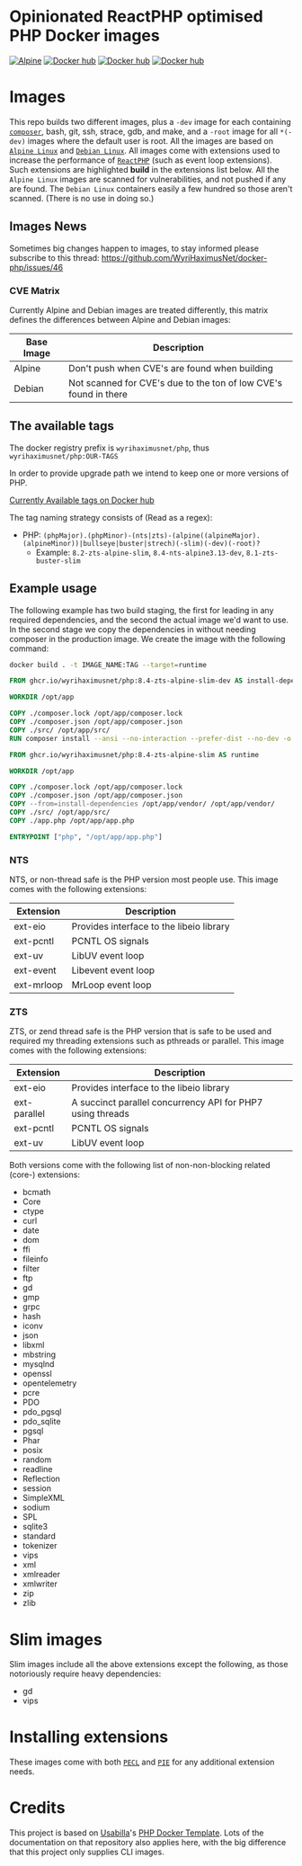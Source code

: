 # Opinionated ReactPHP optimised PHP Docker images

[![Alpine](https://github.com/WyriHaximusNet/docker-php/actions/workflows/alpine.yml/badge.svg)](https://github.com/WyriHaximusNet/docker-php/actions/workflows/alpine.yml)
[![Docker hub](https://img.shields.io/badge/Docker%20Hub-00a5c9.svg?logo=docker&style=flat&color=00a5c9&labelColor=00a5c9&logoColor=white)](https://hub.docker.com/r/wyrihaximusnet/php/)
[![Docker hub](https://img.shields.io/docker/pulls/wyrihaximusnet/php.svg?color=00a5c9&labelColor=03566a)](https://hub.docker.com/r/wyrihaximusnet/php/)
[![Docker hub](https://img.shields.io/docker/image-size/wyrihaximusnet/php/8.4-zts-alpine-slim)](https://hub.docker.com/r/wyrihaximusnet/php/)

# Images

This repo builds two different images, plus a `-dev` image for each containing [`composer`](https://getcomposer.org/), 
bash, git, ssh, strace, gdb, and make, and a `-root` image for all `*(-dev)` images where the default user is root. All the images 
are based on [`Alpine Linux`](https://alpinelinux.org/) and [`Debian Linux`](https://www.debian.org/). All images come with 
extensions used to increase the performance of [`ReactPHP`](https://reactphp.org/) (such as event loop extensions). Such extensions 
are highlighted **build** in the extensions list below. All the `Alpine Linux` images are scanned for vulnerabilities, and not pushed 
if any are found. The `Debian Linux` containers easily a few hundred so those aren't scanned. (There is no use in doing so.)

## Images News

Sometimes big changes happen to images, to stay informed please subscribe to this thread: https://github.com/WyriHaximusNet/docker-php/issues/46

### CVE Matrix

Currently Alpine and Debian images are treated differently, this matrix defines the differences between Alpine and Debian images:

| Base Image | Description                                                      |
|------------|------------------------------------------------------------------|
| Alpine     | Don't push when CVE's are found when building                    |
| Debian     | Not scanned for CVE's due to the ton of low CVE's found in there |

## The available tags

The docker registry prefix is `wyrihaximusnet/php`, thus `wyrihaximusnet/php:OUR-TAGS`

In order to provide upgrade path we intend to keep one or more versions of PHP.

[Currently Available tags on Docker hub](https://hub.docker.com/r/wyrihaximusnet/php/tags/)

The tag naming strategy consists of (Read as a regex):

- PHP: `(phpMajor).(phpMinor)-(nts|zts)-(alpine((alpineMajor).(alpineMinor))|bullseye|buster|strech)(-slim)(-dev)(-root)?`
  - Example: `8.2-zts-alpine-slim`, `8.4-nts-alpine3.13-dev`, `8.1-zts-buster-slim`

## Example usage

The following example has two build staging, the first for leading in any required dependencies, and the second the 
actual image we'd want to use. In the second stage we copy the dependencies in without needing composer in the 
production image. We create the image with the following command:

```bash
docker build . -t IMAGE_NAME:TAG --target=runtime
```

```dockerfile
FROM ghcr.io/wyrihaximusnet/php:8.4-zts-alpine-slim-dev AS install-dependencies

WORKDIR /opt/app

COPY ./composer.lock /opt/app/composer.lock
COPY ./composer.json /opt/app/composer.json
COPY ./src/ /opt/app/src/
RUN composer install --ansi --no-interaction --prefer-dist --no-dev -o

FROM ghcr.io/wyrihaximusnet/php:8.4-zts-alpine-slim AS runtime

WORKDIR /opt/app

COPY ./composer.lock /opt/app/composer.lock
COPY ./composer.json /opt/app/composer.json
COPY --from=install-dependencies /opt/app/vendor/ /opt/app/vendor/
COPY ./src/ /opt/app/src/
COPY ./app.php /opt/app/app.php

ENTRYPOINT ["php", "/opt/app/app.php"]
```

### NTS

NTS, or non-thread safe is the PHP version most people use. This image comes with the following extensions:

| Extension  | Description                              |
|------------|------------------------------------------|
| ext-eio    | Provides interface to the libeio library |
| ext-pcntl  | PCNTL OS signals                         |
| ext-uv     | LibUV event loop                         |
| ext-event  | Libevent event loop                      |
| ext-mrloop | MrLoop event loop                        |

### ZTS

ZTS, or zend thread safe is the PHP version that is safe to be used and required my threading extensions such as 
pthreads or parallel. This image comes with the following extensions:

| Extension    | Description                                                |
|--------------|------------------------------------------------------------|
| ext-eio      | Provides interface to the libeio library                   |
| ext-parallel | A succinct parallel concurrency API for PHP7 using threads |
| ext-pcntl    | PCNTL OS signals                                           |
| ext-uv       | LibUV event loop                                           |

Both versions come with the following list of non-non-blocking related (core-) extensions:

* bcmath
* Core
* ctype
* curl
* date
* dom
* ffi 
* fileinfo
* filter
* ftp
* gd
* gmp
* grpc
* hash
* iconv
* json
* libxml
* mbstring
* mysqlnd
* openssl
* opentelemetry
* pcre
* PDO
* pdo_pgsql
* pdo_sqlite
* pgsql
* Phar
* posix
* random
* readline
* Reflection
* session
* SimpleXML
* sodium
* SPL
* sqlite3
* standard
* tokenizer
* vips
* xml
* xmlreader
* xmlwriter
* zip
* zlib

# Slim images

Slim images include all the above extensions except the following, as those notoriously require heavy dependencies:

* gd
* vips

# Installing extensions

These images come with both [`PECL`](https://www.php.net/manual/en/install.pecl.php) and [`PIE`](https://github.com/php/pie/blob/main/docs/usage.md) for any additional extension needs.

# Credits

This project is based on [Usabilla](https://usabilla.com/)'s [PHP Docker Template](https://github.com/usabilla/php-docker-template).
Lots of the documentation on that repository also applies here, with the big difference that this project only 
supplies CLI images.

